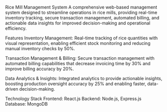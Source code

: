 Rice Mill Management System
A comprehensive web-based management system designed to streamline operations in rice mills, providing real-time inventory tracking, secure transaction management, automated billing, and actionable data insights for improved decision-making and operational efficiency.

Features
Inventory Management: Real-time tracking of rice quantities with visual representation, enabling efficient stock monitoring and reducing manual inventory checks by 50%.

Transaction Management & Billing: Secure transaction management with automated billing capabilities that decrease invoicing time by 30% and improve billing accuracy by 20%.

Data Analytics & Insights: Integrated analytics to provide actionable insights, boosting production oversight accuracy by 25% and enabling faster, data-driven decision-making.

Technology Stack
Frontend: React.js
Backend: Node.js, Express.js
Database: MongoDB
